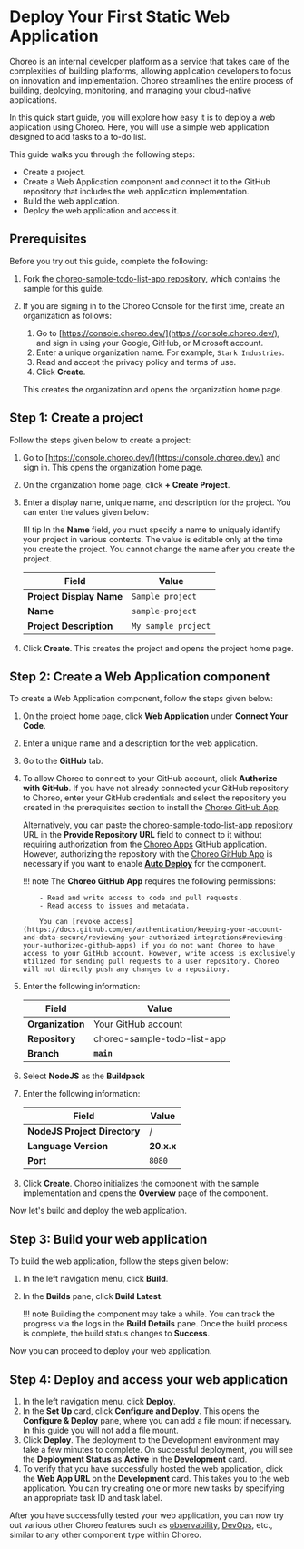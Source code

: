 # Deploy Your First Static Web Application

Choreo is an internal developer platform as a service that takes care of the complexities of building platforms, allowing application developers to focus on innovation and implementation. Choreo streamlines the entire process of building, deploying, monitoring, and managing your cloud-native applications.

In this quick start guide, you will explore how easy it is to deploy a web application using Choreo. Here, you will use a simple web application designed to add tasks to a to-do list. 

This guide walks you through the following steps:

  - Create a project.
  - Create a Web Application component and connect it to the GitHub repository that includes the web application implementation.
  - Build the web application.
  - Deploy the web application and access it.

## Prerequisites

Before you try out this guide, complete the following:

1. Fork the [choreo-sample-todo-list-app
 repository](https://github.com/wso2/choreo-sample-todo-list-app), which contains the sample for this guide.
2. If you are signing in to the Choreo Console for the first time, create an organization as follows:

    1. Go to [https://console.choreo.dev/](https://console.choreo.dev/), and sign in using your Google, GitHub, or Microsoft account.
    2. Enter a unique organization name. For example, `Stark Industries`.
    3. Read and accept the privacy policy and terms of use.
    4. Click **Create**.

    This creates the organization and opens the organization home page.

## Step 1: Create a project

Follow the steps given below to create a project:

1. Go to [https://console.choreo.dev/](https://console.choreo.dev/) and sign in. This opens the organization home page.
2. On the organization home page, click **+ Create Project**.
3. Enter a display name, unique name, and description for the project. You can enter the values given below:
    
    !!! tip
         In the **Name** field, you must specify a name to uniquely identify your project in various contexts. The value is editable only at the time you create the project. You cannot change the name after you create the project.

    | **Field**                | **Value**             |
    |--------------------------|-----------------------|
    | **Project Display Name** | `Sample project`      |
    | **Name**                 | `sample-project`      |
    | **Project Description**  | `My sample project`   |

4. Click **Create**. This creates the project and opens the project home page.

## Step 2: Create a Web Application component

To create a Web Application component, follow the steps given below:

1. On the project home page, click **Web Application** under **Connect Your Code**.
2. Enter a unique name and a description for the web application.
3. Go to the **GitHub** tab.
4. To allow Choreo to connect to your GitHub account, click **Authorize with GitHub**. If you have not already connected your GitHub repository to Choreo, enter your GitHub credentials and select the repository you created in the prerequisites section to install the [Choreo GitHub App](https://github.com/marketplace/choreo-apps).

    Alternatively, you can paste the [choreo-sample-todo-list-app repository](https://github.com/wso2/choreo-sample-todo-list-app) URL in the **Provide Repository URL** field to connect to it without requiring authorization from the [Choreo Apps](https://github.com/marketplace/choreo-apps) GitHub application. However, authorizing the repository with the [Choreo GitHub App](https://github.com/marketplace/choreo-apps) is necessary if you want to enable [**Auto Deploy**](https://wso2.com/choreo/docs/choreo-concepts/ci-cd/#deploy) for the component.

    !!! note
           The **Choreo GitHub App** requires the following permissions:

           - Read and write access to code and pull requests.
           - Read access to issues and metadata.
             
           You can [revoke access](https://docs.github.com/en/authentication/keeping-your-account-and-data-secure/reviewing-your-authorized-integrations#reviewing-your-authorized-github-apps) if you do not want Choreo to have access to your GitHub account. However, write access is exclusively utilized for sending pull requests to a user repository. Choreo will not directly push any changes to a repository.

5. Enter the following information:

    | **Field**                    | **Value**                   |
    |------------------------------|-----------------------------|
    | **Organization**             | Your GitHub account         |
    | **Repository**               | choreo-sample-todo-list-app |
    | **Branch**                   | **`main`**                  |

6. Select **NodeJS** as the **Buildpack**
7. Enter the following information:
   
    | **Field**                    | **Value**                   |
    |------------------------------|-----------------------------|
    | **NodeJS Project Directory** | /                           |
    | **Language Version**         | **20.x.x**                  |
    | **Port**                     | `8080`                      |

8. Click **Create**. Choreo initializes the component with the sample implementation and opens the **Overview** page of the component.

Now let's build and deploy the web application.

## Step 3: Build your web application

To build the web application, follow the steps given below:

1. In the left navigation menu, click **Build**.
2. In the **Builds** pane, click **Build Latest**.

    !!! note
        Building the component may take a while. You can track the progress via the logs in the **Build Details** pane. Once the build process is complete, the build status changes to **Success**.

Now you can proceed to deploy your web application.

## Step 4: Deploy and access your web application

1. In the left navigation menu, click **Deploy**.
2. In the **Set Up** card, click **Configure and Deploy**. This opens the **Configure & Deploy** pane, where you can add a file mount if necessary. In this guide you will not add a file mount.
3. Click **Deploy**. The deployment to the Development environment may take a few minutes to complete. On successful deployment, you will see the **Deployment Status** as **Active** in the **Development** card. 
4. To verify that you have successfully hosted the web application, click the **Web App URL** on the **Development** card. This takes you to the web application. You can try creating one or more new tasks by specifying an appropriate task ID and task label.     
   
After you have successfully tested your web application, you can now try out various other Choreo features such as [observability](../monitoring-and-insights/observability-overview.md), [DevOps](../devops-and-ci-cd/view-runtime-details.md), etc., similar to any other component type within Choreo.
